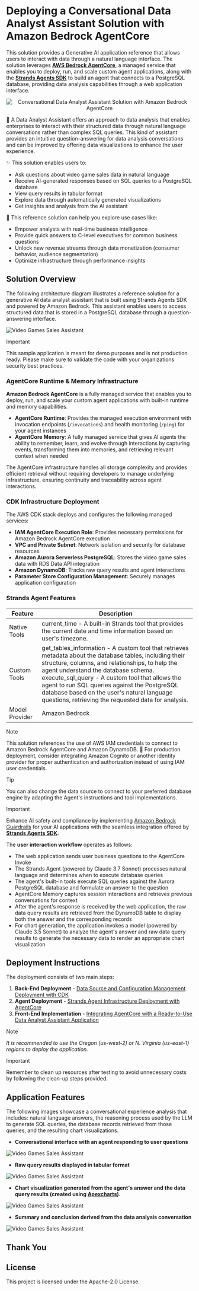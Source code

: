 # Deploying a Conversational Data Analyst Assistant Solution with Amazon Bedrock AgentCore

This solution provides a Generative AI application reference that allows users to interact with data through a natural language interface. The solution leverages **[AWS Bedrock AgentCore](https://aws.amazon.com/bedrock/agentcore/)**, a managed service that enables you to deploy, run, and scale custom agent applications, along with the **[Strands Agents SDK](https://strandsagents.com/)** to build an agent that connects to a PostgreSQL database, providing data analysis capabilities through a web application interface.

<div align="center">
<img src="./images/data-analyst-assistant-agentcore-strands-agents-sdk.gif" alt="Conversational Data Analyst Assistant Solution with Amazon Bedrock AgentCore">
</div>

🤖 A Data Analyst Assistant offers an approach to data analysis that enables enterprises to interact with their structured data through natural language conversations rather than complex SQL queries. This kind of assistant provides an intuitive question-answering for data analysis conversations and can be improved by offering data visualizations to enhance the user experience.

✨ This solution enables users to:

- Ask questions about video game sales data in natural language
- Receive AI-generated responses based on SQL queries to a PostgreSQL database
- View query results in tabular format
- Explore data through automatically generated visualizations
- Get insights and analysis from the AI assistant

🚀 This reference solution can help you explore use cases like:

- Empower analysts with real-time business intelligence
- Provide quick answers to C-level executives for common business questions
- Unlock new revenue streams through data monetization (consumer behavior, audience segmentation)
- Optimize infrastructure through performance insights

## Solution Overview

The following architecture diagram illustrates a reference solution for a generative AI data analyst assistant that is built using Strands Agents SDK and powered by Amazon Bedrock. This assistant enables users to access structured data that is stored in a PostgreSQL database through a question-answering interface.

![Video Games Sales Assistant](./images/gen-ai-assistant-diagram.png)

> [!IMPORTANT]
> This sample application is meant for demo purposes and is not production ready. Please make sure to validate the code with your organizations security best practices.

### AgentCore Runtime & Memory Infrastructure

**Amazon Bedrock AgentCore** is a fully managed service that enables you to deploy, run, and scale your custom agent applications with built-in runtime and memory capabilities.

- **AgentCore Runtime**: Provides the managed execution environment with invocation endpoints (`/invocations`) and health monitoring (`/ping`) for your agent instances
- **AgentCore Memory**: A fully managed service that gives AI agents the ability to remember, learn, and evolve through interactions by capturing events, transforming them into memories, and retrieving relevant context when needed

The AgentCore infrastructure handles all storage complexity and provides efficient retrieval without requiring developers to manage underlying infrastructure, ensuring continuity and traceability across agent interactions.

### CDK Infrastructure Deployment

The AWS CDK stack deploys and configures the following managed services:

- **IAM AgentCore Execution Role**: Provides necessary permissions for Amazon Bedrock AgentCore execution
- **VPC and Private Subnet**: Network isolation and security for database resources
- **Amazon Aurora Serverless PostgreSQL**: Stores the video game sales data with RDS Data API integration
- **Amazon DynamoDB**: Tracks raw query results and agent interactions
- **Parameter Store Configuration Management**: Securely manages application configuration

### Strands Agent Features

| Feature | Description |
|----------|----------|
| Native Tools   | current_time - A built-in Strands tool that provides the current date and time information based on user's timezone. |
| Custom Tools | get_tables_information - A custom tool that retrieves metadata about the database tables, including their structure, columns, and relationships, to help the agent understand the database schema.<br>execute_sql_query - A custom tool that allows the agent to run SQL queries against the PostgreSQL database based on the user's natural language questions, retrieving the requested data for analysis. |
| Model Provider | Amazon Bedrock |

> [!NOTE]
> This solution references the use of AWS IAM credentials to connect to Amazon Bedrock AgentCore and Amazon DynamoDB. 🚀 For production deployment, consider integrating Amazon Cognito or another identity provider for proper authentication and authorization instead of using IAM user credentials.

> [!TIP]
> You can also change the data source to connect to your preferred database engine by adapting the Agent's instructions and tool implementations.

> [!IMPORTANT] 
> Enhance AI safety and compliance by implementing [Amazon Bedrock Guardrails](https://aws.amazon.com/bedrock/guardrails/) for your AI applications with the seamless integration offered by **[Strands Agents SDK](https://strandsagents.com/latest/user-guide/safety-security/guardrails/)**.

The **user interaction workflow** operates as follows:

- The web application sends user business questions to the AgentCore Invoke
- The Strands Agent (powered by Claude 3.7 Sonnet) processes natural language and determines when to execute database queries
- The agent's built-in tools execute SQL queries against the Aurora PostgreSQL database and formulate an answer to the question
- AgentCore Memory captures session interactions and retrieves previous conversations for context
- After the agent's response is received by the web application, the raw data query results are retrieved from the DynamoDB table to display both the answer and the corresponding records
- For chart generation, the application invokes a model (powered by Claude 3.5 Sonnet) to analyze the agent's answer and raw data query results to generate the necessary data to render an appropriate chart visualization

## Deployment Instructions

The deployment consists of two main steps:

1. **Back-End Deployment** - [Data Source and Configuration Management Deployment with CDK](./cdk-agentcore-strands-data-analyst-assistant/)
1. **Agent Deployment** - [Strands Agent Infrastructure Deployment with AgentCore](./agentcore-strands-data-analyst-assistant/)
2. **Front-End Implementation** - [Integrating AgentCore with a Ready-to-Use Data Analyst Assistant Application](./amplify-video-games-sales-assistant-agentcore-strands/)

> [!NOTE]
> *It is recommended to use the Oregon (us-west-2) or N. Virginia (us-east-1) regions to deploy the application.*

> [!IMPORTANT] 
> Remember to clean up resources after testing to avoid unnecessary costs by following the clean-up steps provided.

## Application Features

The following images showcase a conversational experience analysis that includes: natural language answers, the reasoning process used by the LLM to generate SQL queries, the database records retrieved from those queries, and the resulting chart visualizations.

- **Conversational interface with an agent responding to user questions**

![Video Games Sales Assistant](./images/preview1.png)

- **Raw query results displayed in tabular format**

![Video Games Sales Assistant](./images/preview2.png)

- **Chart visualization generated from the agent's answer and the data query results (created using [Apexcharts](https://apexcharts.com/))**.

![Video Games Sales Assistant](./images/preview3.png)

- **Summary and conclusion derived from the data analysis conversation**

![Video Games Sales Assistant](./images/preview4.png)

## Thank You

## License

This project is licensed under the Apache-2.0 License.
